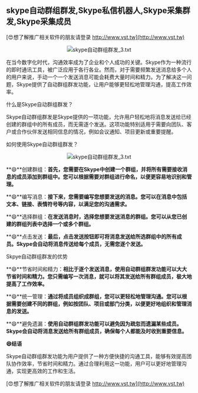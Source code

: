 ## **skype自动群组群发,Skype私信机器人,Skype采集群发,Skype采集成员**

[😍想了解推广相关软件的朋友请登录 http://www.vst.tw](http://www.vst.tw)

 <center><img src="https://vst.tw/MP4/tuiguang/png/0.png" alt="skype自动群组群发_3.txt"></center>

在当今数字化时代，沟通效率成为了企业和个人成功的关键。Skype作为一种流行的即时通讯工具，被广泛应用于各行各业。然而，对于需要频繁发送消息给多个人的用户来说，手动一个一个发送消息可能会耗费大量时间和精力。为了解决这一问题，Skype提供了自动群组群发功能，让用户能够更轻松地管理沟通，提高工作效率。

什么是Skype自动群组群发？

Skype自动群组群发是Skype提供的一项功能，允许用户轻松地将消息发送给已经创建的群组中的所有成员，而无需逐个发送。这项功能特别适用于需要向团队、客户或合作伙伴发送相同信息的情况，例如会议通知、项目更新或重要提醒。

如何使用Skype自动群组群发？

 <center><img src="https://vst.tw/MP4/tuiguang/png/7.png" alt="skype自动群组群发_3.txt"></center>

**😄**创建群组：**首先，您需要在Skype中创建一个群组，并将所有需要接收消息的成员添加到群组中。您可以根据需要对群组进行命名，以便更容易地识别和管理。**

**😄**编写消息：**接下来，您需要编写您想要发送的消息。您可以在消息中包括文本、链接、表情符号等内容，以满足您的沟通需求。**

**😄**选择群组：**在发送消息时，选择您想要发送消息的群组。您可以从您已创建的群组列表中选择一个或多个群组。**

**😄**点击发送：**最后，点击发送按钮即可将消息发送给所选群组中的所有成员。Skype会自动将消息传送给每个成员，无需您逐个发送。**

Skpye自动群组群发的优势

**😄**节省时间和精力：**相比于逐个发送消息，使用自动群组群发功能可以大大节省时间和精力。您只需编写一次消息，就可以将其发送给所有群组成员，极大地提高了工作效率。**

**😄**统一管理：**通过将成员组织成群组，您可以更轻松地管理沟通。您可以根据需要创建不同的群组，例如按团队、项目或部门分类，以便更好地组织和管理消息的发送。**

**😄**避免遗漏：**使用自动群组群发功能可以避免因为疏忽而遗漏某些成员。Skype会自动将消息发送给所有群组成员，确保每个人都能及时收到重要信息。**

**😄结语**

Skype自动群组群发功能为用户提供了一种方便快捷的沟通工具，能够有效提高团队协作效率，节省时间和精力。通过合理利用这一功能，用户可以更好地管理沟通，实现更高效的工作和生活。

[😍想了解推广相关软件的朋友请登录 http://www.vst.tw](http://www.vst.tw)



